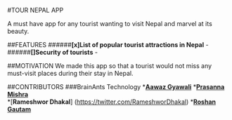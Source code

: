 #TOUR NEPAL APP 

A must have app for any tourist wanting to visit Nepal and marvel at its beauty.  



##FEATURES
######**[x]List of popular tourist attractions in Nepal** -
######**[]Security of tourists** - 

##MOTIVATION 
We made this app so that a tourist would not miss any must-visit places during their stay in Nepal.

##CONTRIBUTORS
###BrainAnts Technology
 *[**Aawaz Gyawali**](https://twitter.com/AawazGyawali) 
 *[**Prasanna Mishra**](https://twitter.com/Prascq56)  
 *[**Rameshwor Dhakal**] (https://twitter.com/RameshworDhakal)
 *[**Roshan Gautam**](https://twitter.com/roshangautam0)

